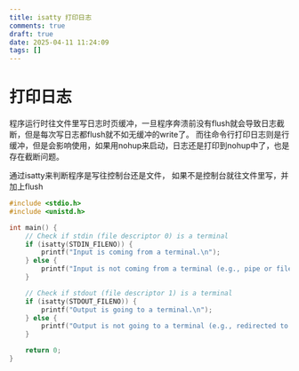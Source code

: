 ```yaml
---
title: isatty 打印日志
comments: true
draft: true
date: 2025-04-11 11:24:09
tags: []
---
```


# 打印日志
程序运行时往文件里写日志时页缓冲，一旦程序奔溃前没有flush就会导致日志截断，但是每次写日志都flush就不如无缓冲的write了。 而往命令行打印日志则是行缓冲，但是会影响使用，如果用nohup来启动，日志还是打印到nohup中了，也是存在截断问题。

通过isatty来判断程序是写往控制台还是文件， 如果不是控制台就往文件里写，并加上flush

```c
#include <stdio.h>
#include <unistd.h>

int main() {
    // Check if stdin (file descriptor 0) is a terminal
    if (isatty(STDIN_FILENO)) {
        printf("Input is coming from a terminal.\n");
    } else {
        printf("Input is not coming from a terminal (e.g., pipe or file).\n");
    }

    // Check if stdout (file descriptor 1) is a terminal
    if (isatty(STDOUT_FILENO)) {
        printf("Output is going to a terminal.\n");
    } else {
        printf("Output is not going to a terminal (e.g., redirected to a file).\n");
    }

    return 0;
}
```